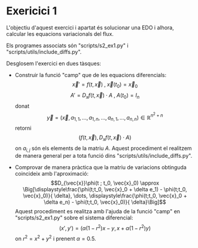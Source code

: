# Exericici 1

L'objectiu d'aquest exercici i apartat és solucionar una EDO i alhora, calcular les equacions variacionals del flux.

Els programes associats són "scripts/s2\_ex1.py" i "scripts/utils/include_diffs.py".

Desglosem l'exercici en dues tàsques:

* Construir la funció "camp" que de les equacions diferencials: $$\vec{x}' = f(t, \vec{x}) \; , \; \vec{x}(t_0) = \vec{x}_0$$ $$A' = D_x f(t, \vec{x}) \cdot A \; , \; A(t_0) = I_n$$ donat $$\vec{y} = (\vec{x}, a_{1,1} , \dots, a_{1,n}, \dots, a_{n,1} , \dots, a_{n,n}) \in {\mathbb{R}}^{n^2 + n}$$ retorni $$ \big( f(t, \vec{x}), D_x f(t, \vec{x}) \cdot A \big)$$ on $a_{i,j}$ són els elements de la matriu $A$. Aquest procediment el realitzem de manera general per a tota funció dins "scripts/utils/include_diffs.py".

* Comprovar de manera pràctica que la matriu de variacions obtinguda coincideix amb l'aproximació: $$D_{\vec{x}}\phi(t ; t_0, \vec{x}_0) \approx \Big[\displaystyle\frac{\phi(t;t_0, \vec{x}_0 + \delta e_1) - \phi(t;t_0, \vec{x}_0)}{ \delta}, \dots, \displaystyle\frac{\phi(t;t_0, \vec{x}_0 + \delta e_n) - \phi(t;t_0, \vec{x}_0)}{ \delta}\Big]$$ Aquest procediment es realitza amb l'ajuda de la funció "camp" en "scripts/s2\_ex1.py" sobre el sistema diferencial: $$(x', y') = \big(\alpha (1 - r^2) x - y, x + \alpha (1 - r^2) y\big)$$ on $r^2 = x^2 + y^2$ i prenent $\alpha = 0.5$.
